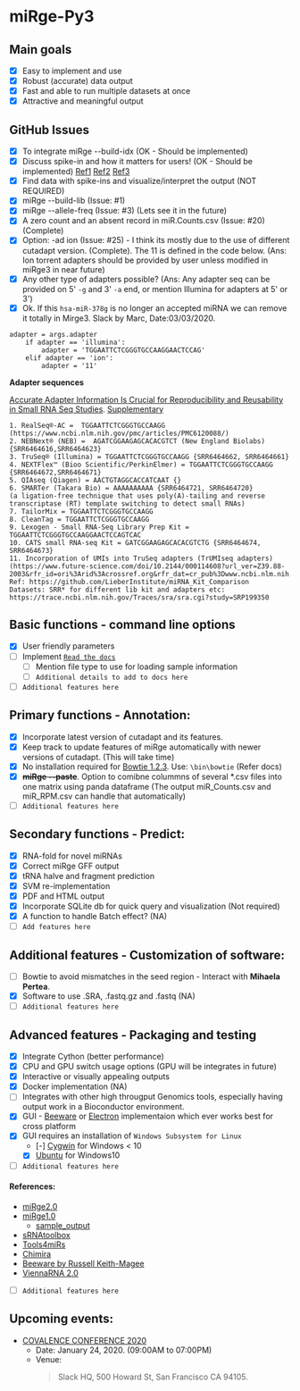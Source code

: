 # miRge-Py3

## Main goals
- [x] Easy to implement and use
- [x] Robust (accurate) data output
- [x] Fast and able to run multiple datasets at once
- [x] Attractive and meaningful output

## GitHub Issues 
- [x] To integrate miRge --build-idx (OK - Should be implemented)
- [x] Discuss spike-in and how it matters for users! (OK - Should be implemented)
[Ref1](https://www.ncbi.nlm.nih.gov/pmc/articles/PMC5100345/)
[Ref2](https://www.ncbi.nlm.nih.gov/pubmed/25870415?dopt=Abstract)
[Ref3](https://www.nature.com/articles/s41598-017-06174-3)
- [x] Find data with spike-ins and visualize/interpret the output (NOT REQUIRED)
- [x] miRge --build-lib (Issue: #1) 
- [x] miRge --allele-freq (Issue: #3) (Lets see it in the future)
- [x] A zero count and an absent record in miR.Counts.csv (Issue: #20) (Complete)
- [x] Option: -ad ion (Issue: #25) - I think its mostly due to the use of different cutadapt version. (Complete).  The 11 is defined in the code below. (Ans: Ion torrent adapters should be provided by user unless modified in miRge3 in near future)
- [x] Any other type of adapters possible? (Ans: Any adapter seq can be provided on 5' `-g` and 3' `-a` end, or mention Illumina for adapters at 5' or 3')
- [x] Ok. If this `hsa-miR-378g` is no longer an accepted miRNA we can remove it totally in Mirge3. Slack by Marc, Date:03/03/2020. 
```
adapter = args.adapter
	if adapter == 'illumina':
		adapter = 'TGGAATTCTCGGGTGCCAAGGAACTCCAG'
	elif adapter == 'ion':
		adapter = '11'
``` 
**Adapter sequences**

[Accurate Adapter Information Is Crucial for Reproducibility and Reusability in Small RNA Seq Studies](https://www.mdpi.com/2311-553X/5/4/49).
[Supplementary](https://www.mdpi.com/2311-553X/5/4/49/s1)
```
1. RealSeq®-AC =  TGGAATTCTCGGGTGCCAAGG (https://www.ncbi.nlm.nih.gov/pmc/articles/PMC6120088/)
2. NEBNext® (NEB) =  AGATCGGAAGAGCACACGTCT (New England Biolabs) {SRR6464616,SRR6464623}
3. TruSeq® (Illumina) = TGGAATTCTCGGGTGCCAAGG {SRR6464662, SRR6464661}
4. NEXTFlex™ (Bioo Scientific/PerkinElmer) = TGGAATTCTCGGGTGCCAAGG {SRR6464672,SRR6464671}
5. QIAseq (Qiagen) = AACTGTAGGCACCATCAAT {}
6. SMARTer (Takara Bio) = AAAAAAAAAA {SRR6464721, SRR6464720}
(a ligation-free technique that uses poly(A)-tailing and reverse transcriptase (RT) template switching to detect small RNAs)
7. TailorMix = TGGAATTCTCGGGTGCCAAGG
8. CleanTag = TGGAATTCTCGGGTGCCAAGG
9. Lexogen - Small RNA-Seq Library Prep Kit = TGGAATTCTCGGGTGCCAAGGAACTCCAGTCAC
10. CATS small RNA-seq Kit = GATCGGAAGAGCACACGTCTG {SRR6464674, SRR6464673}
11. Incorporation of UMIs into TruSeq adapters (TrUMIseq adapters) 
(https://www.future-science.com/doi/10.2144/000114608?url_ver=Z39.88-2003&rfr_id=ori%3Arid%3Acrossref.org&rfr_dat=cr_pub%3Dwww.ncbi.nlm.nih.gov&)
Ref: https://github.com/LieberInstitute/miRNA_Kit_Comparison
Datasets: SRR* for different lib kit and adapters etc: https://trace.ncbi.nlm.nih.gov/Traces/sra/sra.cgi?study=SRP199350
```

## Basic functions - command line options
- [x] User friendly parameters 
- [ ] Implement [`Read the docs`](https://readthedocs.org/)
  - [ ] Mention file type to use for loading sample information 
  - [ ] `Additional details to add to docs here`
- [ ] `Additional features here`

## Primary functions - Annotation:
- [x] Incorporate latest version of cutadapt and its features. 
- [x] Keep track to update features of miRge automatically with newer versions of cutadapt. (This will take time)
- [x] No installation required for [Bowtie 1.2.3](https://sourceforge.net/projects/bowtie-bio/files/bowtie/1.2.3/). Use: `\bin\bowtie` (Refer docs)
- [x] ~~**miRge --paste**~~. Option to comibne colummns of several \*.csv files into one matrix using panda dataframe (The output miR_Counts.csv and miR_RPM.csv can handle that automatically)
- [ ] `Additional features here`

## Secondary functions - Predict:
- [x] RNA-fold for novel miRNAs
- [x] Correct miRge GFF output
- [x] tRNA halve and fragment prediction
- [x] SVM re-implementation 
- [x] PDF and HTML output
- [x] Incorporate SQLite db for quick query and visualization (Not required)
- [x] A function to handle Batch effect? (NA)
- [ ] `Add features here`

## Additional features - Customization of software:
- [ ] Bowtie to avoid mismatches in the seed region - Interact with **Mihaela Pertea**. 
- [x] Software to use .SRA, .fastq.gz and .fastq (NA)
- [ ] `Additional features here`

## Advanced features - Packaging and testing
- [x] Integrate Cython (better performance) 
- [x] CPU and GPU switch usage options (GPU will be integrates in future)
- [x] Interactive or visually appealing outputs 
- [x] Docker implementation (NA)
- [ ] Integrates with other high througput Genomics tools, especially having output work in a Bioconductor environment.
- [x] GUI - [Beeware](https://beeware.org/project/using/desktop-app/) or [Electron](https://electronjs.org/) implementaion which ever works best for cross platform
- [x] GUI requires an installation of `Windows Subsystem for Linux`
  - [-] [Cygwin](https://www.cygwin.com/) for Windows < 10
  - [x] [Ubuntu](https://docs.microsoft.com/en-us/windows/wsl/install-win10) for Windows10
- [ ] `Additional features here`

#### References: 
- [miRge2.0](https://github.com/mhalushka/miRge)
- [miRge1.0](https://github.com/mhalushka/miRge-1) 
  - [sample_output](https://baraslab.github.io/miRge/miRge/miRge.exampleOutput/report.html)
- [sRNAtoolbox](https://bioinfo5.ugr.es/srnatoolbox/srnabench/)
- [Tools4miRs](https://tools4mirs.org/software/isomirs_identification/)
- [Chimira](http://wwwdev.ebi.ac.uk/enright-dev/chimira/index.php)
- [Beeware by Russell Keith-Magee](https://www.youtube.com/watch?v=qaPzlIJ57dk) 
- [ViennaRNA 2.0](https://github.com/ViennaRNA/ViennaRNA)
- [ ] `Additional features here`

## Upcoming events:
- [COVALENCE CONFERENCE 2020](https://www.covalenceconf.com/)
  - Date: January 24, 2020. (09:00AM to 07:00PM)
  - Venue:
    > Slack HQ, 
    > 500 Howard St,
    > San Francisco CA 94105.
